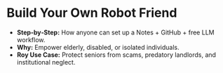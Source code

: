 # Build Your Own Robot Friend

- **Step‑by‑Step:** How anyone can set up a Notes + GitHub + free LLM workflow.  
- **Why:** Empower elderly, disabled, or isolated individuals.  
- **Roy Use Case:** Protect seniors from scams, predatory landlords, and institutional neglect.  
